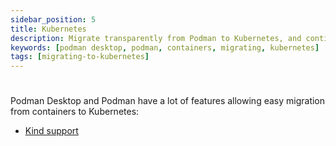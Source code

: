 ```yaml
---
sidebar_position: 5
title: Kubernetes
description: Migrate transparently from Podman to Kubernetes, and continue using familiar workflows.
keywords: [podman desktop, podman, containers, migrating, kubernetes]
tags: [migrating-to-kubernetes]
---
```


# 

Podman Desktop and Podman have a lot of features allowing easy migration from containers to Kubernetes:

* [Kind support](kubernetes/kind)
